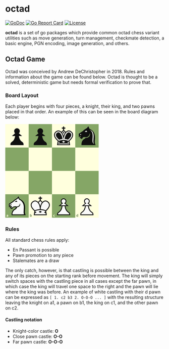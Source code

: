 # octad
[![GoDoc](http://img.shields.io/badge/go-documentation-blue.svg?style=flat-square)](https://godoc.org/github.com/dechristopher/octad)
[![Go Report Card](https://goreportcard.com/badge/notnil/chess)](https://goreportcard.com/report/dechristopher/octad)
[![License](http://img.shields.io/badge/license-mit-blue.svg?style=flat-square)](https://raw.githubusercontent.com/dechristopher/octad/master/LICENSE)

**octad** is a set of go packages which provide common octad chess variant
utilities such as move generation, turn management, checkmate detection,
a basic engine, PGN encoding, image generation, and others.

## Octad Game
Octad was conceived by Andrew DeChristopher in 2018. Rules and information about
the game can be found below. Octad is thought to be a solved, deterministic game
but needs formal verification to prove that.

### Board Layout
Each player begins with four pieces, a knight, their king, and two pawns placed
in that order. An example of this can be seen in the board diagram below:

![Octad board](doc/octad.png "Octad board")

### Rules
All standard chess rules apply:

* En Passant is possible
* Pawn promotion to any piece
* Stalemates are a draw

The only catch, however, is that castling is possible between the king and any
of its pieces on the starting rank before movement. The king will simply switch
spaces with the castling piece in all cases except the far pawn, in which case
the king will travel one space to the right and the pawn will lie where the king
was before. An example of white castling with their d pawn can be expressed as
`[ 1. c2 b3 2. O-O-O ... ]` with the resulting structure leaving the knight on
a1, a pawn on b1, the king on c1, and the other pawn on c2.

#### Castling notation
* Knight-color castle: **O**
* Close pawn castle: **O-O**
* Far pawn castle: **O-O-O**